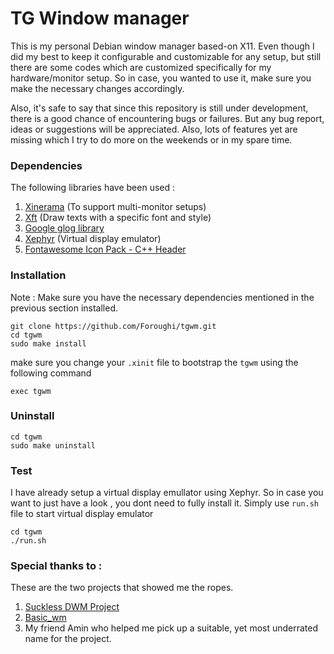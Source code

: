 # TG Window manager
This is my personal Debian window manager based-on X11. Even though I did my best to keep it configurable and customizable for any setup, but still there are some codes which are customized specifically for my hardware/monitor setup. So in case, you wanted to use it, make sure you make the necessary changes accordingly. 

Also, it's safe to say that since this repository is still under development, there is a good chance of encountering bugs or failures. But any bug report, ideas or suggestions will be appreciated. Also, lots of features yet are missing which I try to do more on the weekends or in my spare time.

### Dependencies
The following libraries have been used :

1. [Xinerama](https://www.x.org/releases/current/doc/man/man3/Xinerama.3.xhtml) (To support multi-monitor setups)
2. [Xft](https://www.x.org/releases/current/doc/man/man3/Xft.3.xhtml) (Draw texts with a specific font and style)
3. [Google glog library](https://github.com/google/glog)
4. [Xephyr](https://www.x.org/archive/X11R7.5/doc/man/man1/Xephyr.1.html) (Virtual display emulator)
5. [Fontawesome Icon Pack - C++ Header](https://github.com/juliettef/IconFontCppHeaders)

### Installation

Note : Make sure you have the necessary dependencies mentioned in the previous section installed.

```
git clone https://github.com/Foroughi/tgwm.git
cd tgwm
sudo make install
```

make sure you change your `.xinit` file to bootstrap the `tgwm` using the following command
```
exec tgwm
```

### Uninstall

```
cd tgwm
sudo make uninstall
```

### Test

I have already setup a virtual display emullator using Xephyr. So in case you want to just have a look , you dont need to fully install it. Simply use `run.sh` file to start virtual display emulator

```
cd tgwm
./run.sh
```

### Special thanks to :

These are the two projects that showed me the ropes.

1. [Suckless DWM Project](https://dwm.suckless.org/)
2. [Basic_wm](https://github.com/jichu4n/basic_wm)
3. My friend Amin who helped me pick up a suitable, yet most underrated name for the project.

